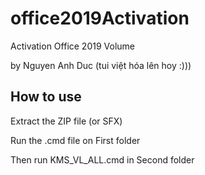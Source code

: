 # office2019Activation
Activation Office 2019 Volume

by Nguyen Anh Duc (tui việt hóa lên hoy :)))

## How to use

Extract the ZIP file (or SFX)

Run the .cmd file on First folder

Then run KMS_VL_ALL.cmd in Second folder
